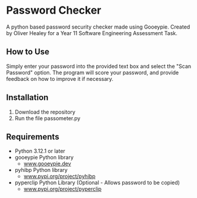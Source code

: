 # Password Checker
A python based password security checker made using Gooeypie. Created by Oliver Healey for a Year 11 Software Engineering Assessment Task.

## How to Use
Simply enter your password into the provided text box and select the "Scan Password" option. The program will score your password, and provide feedback on how to improve it if necessary.

## Installation
1. Download the repository
2. Run the file passometer.py

## Requirements
- Python 3.12.1 or later
- gooeypie Python library
    - www.gooeypie.dev
- pyhibp Python library
    - www.pypi.org/project/pyhibp
- pyperclip Python Library (Optional - Allows password to be copied)
    - www.pypi.org/project/pyperclip
